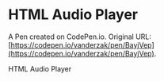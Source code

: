 # HTML Audio Player

A Pen created on CodePen.io. Original URL: [https://codepen.io/vanderzak/pen/BayjVep](https://codepen.io/vanderzak/pen/BayjVep).

HTML Audio Player

